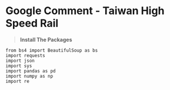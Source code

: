 # Google Comment - Taiwan High Speed Rail
> **Install The Packages**
```
from bs4 import BeautifulSoup as bs
import requests
import json
import sys
import pandas as pd
import numpy as np
import re
```
